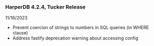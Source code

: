 ### HarperDB 4.2.4, Tucker Release
11/16/2023

* Prevent coercion of strings to numbers in SQL queries (in WHERE clause)
* Address fastify deprecation warning about accessing config